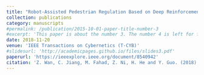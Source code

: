 ```yaml
---
title: "Robot-Assisted Pedestrian Regulation Based on Deep Reinforcement Learning"
collection: publications
category: manuscripts
#permalink: /publication/2015-10-01-paper-title-number-3
#excerpt: 'This paper is about the number 3. The number 4 is left for future work.'
date: 2018-11-20
venue: 'IEEE Transactions on Cybernetics (T-CYB)'
#slidesurl: 'http://academicpages.github.io/files/slides3.pdf'
paperurl: 'https://ieeexplore.ieee.org/document/8540942'
citation: 'Z. Wan, C. Jiang, M. Fahad, Z. Ni, H. He and Y. Guo. (2018). &quot;Robot-Assisted Pedestrian Regulation Based on Deep Reinforcement Learning.&quot; <i>IEEE Transactions on Cybernetics (T-CYB)</i>. 50(4). pp 1669-1682.'
---
```

